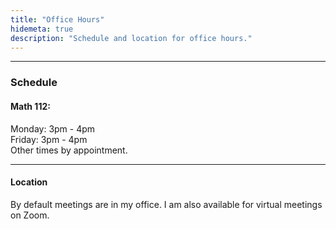 ```yaml
---
title: "Office Hours"
hidemeta: true
description: "Schedule and location for office hours."
---
```


--- 
### Schedule

#### Math 112:
Monday: 3pm - 4pm  
Friday: 3pm - 4pm  
Other times by appointment.

---

#### Location

By default meetings are in my office. I am also available for virtual meetings on Zoom.

